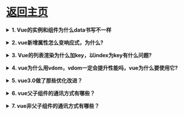 # [返回主页](https://github.com/evenMai92/front-end-interview/blob/master/README.md)

<b><details><summary>1. Vue的实例和组件为什么data书写不一样</summary></b>
答案：

1. 如果两个实例引用同一个对象，当其中一个实例的属性发生改变时，另一个实例属性也随之改变，只有当两个实例拥有自己的作用域时，才不会相互干扰.

2. 组建中的data写成一个函数，数据以函数返回值的形式定义，这样每次复用组件的时候，都会返回一份新的data，相当于每个组件实例都有自己私有的数据空间，它们只负责各自维护的数据，不会造成混乱

公司：字节跳动
</details>

<b><details><summary>2. vue新增属性怎么变响应式，为什么?</summary></b>
答案：

1. 调用全局方法Vue.set(target, key, val)或者实例方法vm.$set(target, key, val)都可以将新增属性或者对数组下标设置成响应式；

2. 原理：对于数组，调用splice方法；对于对象调用defineReactive方法设置响应式，并触发一次更新；
![vue新增属性原理](../images/vue新增属性原理.jpg)

3. vue3.0将数据劫持原理由defineProperty改为Proxy，优化对对象进行递归设置拦截，同时还能监听数组和新增属性变化，唯一不好，就是兼容性问题；

公司：腾讯
</details>

<b><details><summary>3. Vue的列表渲染为什么加key，以index为key有什么问题?</summary></b>
答案：

1. diff算法默认使用“就地复用”的策略（用index作为key和不加key是一样的，都采用“就地复用”的策略）
![vue相同节点判断](../images/vue相同节点判断.jpg)

2. “就地复用”的策略，只适用于不依赖子组件状态或临时 DOM 状态 (例如：表单输入值) 的列表渲染输出;

3. 将与元素唯一对应的值作为key，可以最大化利用dom节点，提升性能

公司：字节跳动、腾讯
</details>

<b><details><summary>4. vue为什么用vdom，vdom一定会提升性能吗，vue为什么要使用它?</summary></b>
答案：

Vue 之所以引入了 Virtual DOM，更重要的原因是为了解耦 HTML 依赖，这带来两个非常重要的好处是：
1. 不再依赖 HTML 解析器进行模版解析，可以进行更多的 AOT 工作提高运行时效率：通过模版 AOT 编译，Vue 的运行时体积可以进一步压缩，运行时效率可以进一步提升；

2. 可以渲染到 DOM 以外的平台，实现 SSR、同构渲染这些高级特性，Weex 等框架应用的就是这一特性。

[尤大大回答](https://www.zhihu.com/question/31809713/answer/53544875)

公司：金蝶科技
</details>

<b><details><summary>5. vue3.0做了那些优化改进？</summary></b>
答案：

1. 更快
- 虚拟DOM重写
- 优化slots的生成
- 静态树提升
- 静态属性提升
- 基于Proxy的响应式系统

2. 更小：
- 通过摇树优化核心库体积

3. 更容易维护：
- TypeScript + 模块化

4. 更加友好
- 跨平台：编译器核心和运行时核心与平台无关，使得Vue更容易与任何平台（Web、Android、iOS）一起使用

5. 更容易使用
- 改进的TypeScript支持，编辑器能提供强有力的类型检查和错误及警告

公司：金蝶科技
</details>

<b><details><summary>6. vue父子组件的通讯方式有哪些？</summary></b>
答案：

1. props;
2. $emit;
3. 属性$attrs 和 $listeners;
4. provide / inject;
5. EventBus;
6. $parent;
7. Vuex;

公司：金蝶科技、微众
</details>

<b><details><summary>7. vue非父子组件的通讯方式有哪些？</summary></b>
答案：

1. EventBus;
2. Vuex;

公司：腾讯
</details>